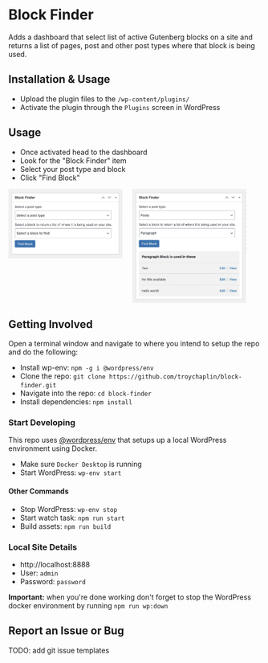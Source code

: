# Block Finder

Adds a dashboard that select list of active Gutenberg blocks on a site and returns a list of pages, post and other post types where that block is being used.

## Installation & Usage

-   Upload the plugin files to the `/wp-content/plugins/`
-   Activate the plugin through the `Plugins` screen in WordPress

## Usage

-   Once activated head to the dashboard
-   Look for the "Block Finder" item
-   Select your post type and block
-   Click "Find Block"

<div style="display: flex; align-items: flex-start; gap: 20px;">
  <img src="./assets/screenshot-1.png" alt="Image 1" width="45%"/>
  <img src="./assets/screenshot-2.png" alt="Image 2" width="45%"/>
</div>

## Getting Involved

Open a terminal window and navigate to where you intend to setup the repo and do the following:

-   Install wp-env: `npm -g i @wordpress/env`
-   Clone the repo: `git clone https://github.com/troychaplin/block-finder.git`
-   Navigate into the repo: `cd block-finder`
-   Install dependencies: `npm install`

### Start Developing

This repo uses [@wordpress/env](https://github.com/WordPress/gutenberg/tree/HEAD/packages/env#readme) that setups up a local WordPress environment using Docker.

-   Make sure `Docker Desktop` is running
-   Start WordPress: `wp-env start`

#### Other Commands

-   Stop WordPress: `wp-env stop`
-   Start watch task: `npm run start`
-   Build assets: `npm run build`

### Local Site Details

-   http://localhost:8888
-   User: `admin`
-   Password: `password`

**Important:** when you're done working don't forget to stop the WordPress docker environment by running `npm run wp:down`

## Report an Issue or Bug

TODO: add git issue templates

